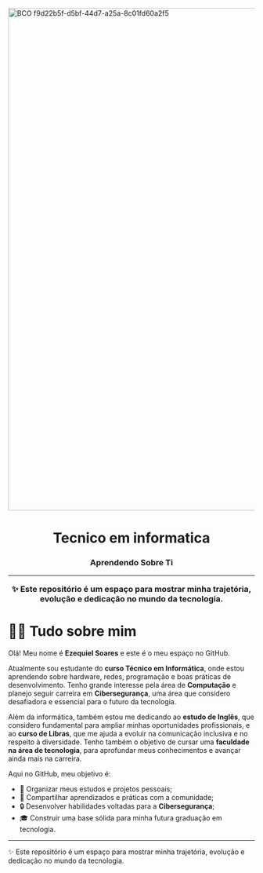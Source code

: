  <img width="1536" height="1024" alt="BCO f9d22b5f-d5bf-44d7-a25a-8c01fd60a2f5" src="https://github.com/user-attachments/assets/3efaa44c-c711-4854-bd94-31a66687c713" />

<h1 align="center"> Tecnico em informatica</h1>
<h3 align="center"> Aprendendo Sobre Ti


---
✨ Este repositório é um espaço para mostrar minha trajetória, evolução e dedicação no mundo da tecnologia.  
# 👨‍💻 Tudo sobre mim  

Olá! Meu nome é **Ezequiel Soares** e este é o meu espaço no GitHub.  

Atualmente sou estudante do **curso Técnico em Informática**, onde estou aprendendo sobre hardware, redes, programação e boas práticas de desenvolvimento. Tenho grande interesse pela área de **Computação** e planejo seguir carreira em **Cibersegurança**, uma área que considero desafiadora e essencial para o futuro da tecnologia.  

Além da informática, também estou me dedicando ao **estudo de Inglês**, que considero fundamental para ampliar minhas oportunidades profissionais, e ao **curso de Libras**, que me ajuda a evoluir na comunicação inclusiva e no respeito à diversidade. Tenho também o objetivo de cursar uma **faculdade na área de tecnologia**, para aprofundar meus conhecimentos e avançar ainda mais na carreira.  

Aqui no GitHub, meu objetivo é:  
- 📂 Organizar meus estudos e projetos pessoais;  
- 🚀 Compartilhar aprendizados e práticas com a comunidade;  
- 🔒 Desenvolver habilidades voltadas para a **Cibersegurança**;  
- 🎓 Construir uma base sólida para minha futura graduação em tecnologia.  

---
✨ Este repositório é um espaço para mostrar minha trajetória, evolução e dedicação no mundo da tecnologia.  
